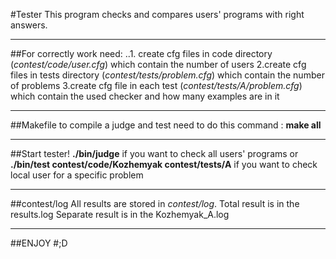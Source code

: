 #Tester
This program checks and compares users' programs with right answers.
___
##For correctly work need:
..1. create cfg files in code directory (*contest/code/user.cfg*) which contain the number of users
2.create cfg files in tests directory (*contest/tests/problem.cfg*) which contain the number of problems
3.create cfg file in each test (*contest/tests/A/problem.cfg*) which contain the used checker and how many examples are in it
___
##Makefile
to compile a judge and test need to do this command : **make all**
___
##Start tester!
**./bin/judge** if you want to check all users' programs
or
**./bin/test contest/code/Kozhemyak contest/tests/A** if you want to check local user for a specific problem
___
##contest/log
All results are stored in *contest/log*. 
Total result is in the results.log
Separate result is in the Kozhemyak_A.log
___
##ENJOY
#;D

